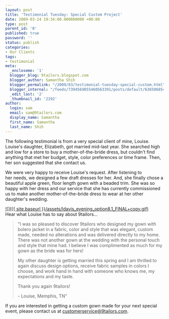 ```yaml
---
layout: post
title: 'Testimonial Tuesday: Special Custom Project'
date: 2009-03-24 19:34:00.000000000 +00:00
type: post
parent_id: '0'
published: true
password: ''
status: publish
categories:
- Our Clients
tags:
- testimonial
meta:
  _encloseme: '1'
  blogger_blog: 9tailors.blogspot.com
  blogger_author: Samantha Shih
  blogger_permalink: "/2009/03/testimonial-tuesday-special-custom.html"
  blogger_internal: "/feeds/7394569855460563391/posts/default/6365068543399370156"
  _edit_last: '2'
  _thumbnail_id: '2192'
author:
  login: sam
  email: sam@9tailors.com
  display_name: Samantha
  first_name: Samantha
  last_name: Shih
---
```

The following testimonial is from a very special client of mine, Louise. Louise's daughter, Elizabeth, got married mid-last year. She searched high and low for a store to buy a mother-of-the-bride dress, but couldn't find anything that met her budget, style, color preferences or time frame. Then, her son suggested that she contact us.

We were very happy to receive Louise's request. After listening to her needs, we designed a few draft dresses for her. And, she finally chose a beautiful apple green, floor length gown with a beaded trim. She was so happy with her dress and our service that she has currently commissioned us to make another mother-of-the-bride dress to wear at her other daughter's wedding.

[![]({{ site.baseurl }}/assets/ldavis_evening_option8.1_FINAL+copy.gif)](http://1.bp.blogspot.com/_RlJ3L7W6dBw/SclBU0XatuI/AAAAAAAAHY4/OYy1yz3yeuk/s1600-h/ldavis_evening_option8.1_FINAL+copy.gif)  
Hear what Louise has to say about 9tailors...

> "I was so pleased to discover 9tailors who designed my gown with bolero jacket in a fabric, color and style that was elegant, custom made, needed no alterations and was delivered directly to my home. There was not another gown at the wedding with the personal touch and style that mine had. I believe I was complimented as much for my gown as the bride was for hers!
> 
> My other daughter is getting married this spring and I am thrilled to again discuss design options, receive fabric samples in colors I choose, and work hand in hand with someone who knows me, my expectations and my taste.
> 
> Thank you again 9tailors!
> 
> \- Louise, Memphis, TN"

If you are interested in getting a custom gown made for your next special event, please contact us at customerservice@9tailors.com.